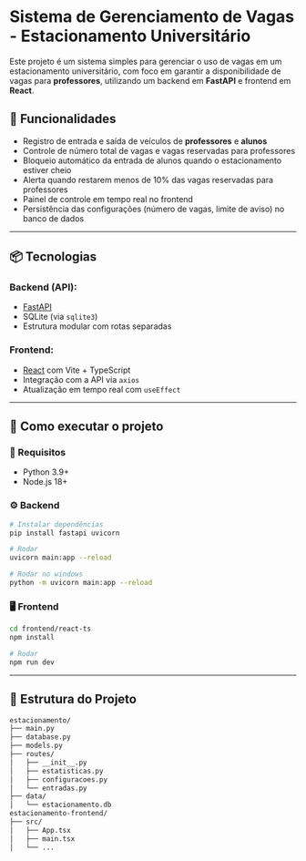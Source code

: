 # Sistema de Gerenciamento de Vagas - Estacionamento Universitário

Este projeto é um sistema simples para gerenciar o uso de vagas em um estacionamento universitário, com foco em garantir a disponibilidade de vagas para **professores**, utilizando um backend em **FastAPI** e frontend em **React**.

## 🎯 Funcionalidades

- Registro de entrada e saída de veículos de **professores** e **alunos**
- Controle de número total de vagas e vagas reservadas para professores
- Bloqueio automático da entrada de alunos quando o estacionamento estiver cheio
- Alerta quando restarem menos de 10% das vagas reservadas para professores
- Painel de controle em tempo real no frontend
- Persistência das configurações (número de vagas, limite de aviso) no banco de dados

---

## 📦 Tecnologias

### Backend (API):
- [FastAPI](https://fastapi.tiangolo.com/)
- SQLite (via `sqlite3`)
- Estrutura modular com rotas separadas

### Frontend:
- [React](https://react.dev/) com Vite + TypeScript
- Integração com a API via `axios`
- Atualização em tempo real com `useEffect`

---

## 🚀 Como executar o projeto

### 🔧 Requisitos
- Python 3.9+
- Node.js 18+

### ⚙️ Backend
```bash
# Instalar dependências
pip install fastapi uvicorn

# Rodar
uvicorn main:app --reload

# Rodar no windows
python -m uvicorn main:app --reload
```

### 🖥️ Frontend
```bash
cd frontend/react-ts
npm install

# Rodar
npm run dev

```

---

## 📁 Estrutura do Projeto

```bash
estacionamento/
├── main.py
├── database.py
├── models.py
├── routes/
│   ├── __init__.py
│   ├── estatisticas.py
│   ├── configuracoes.py
│   └── entradas.py
├── data/
│   └── estacionamento.db
estacionamento-frontend/
├── src/
│   ├── App.tsx
│   ├── main.tsx
│   └── ...
```
